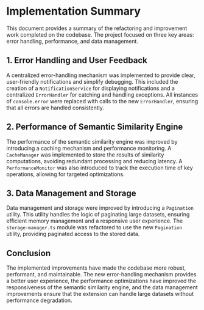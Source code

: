 # Implementation Summary

This document provides a summary of the refactoring and improvement work completed on the codebase. The project focused on three key areas: error handling, performance, and data management.

## 1. Error Handling and User Feedback

A centralized error-handling mechanism was implemented to provide clear, user-friendly notifications and simplify debugging. This included the creation of a `NotificationService` for displaying notifications and a centralized `ErrorHandler` for catching and handling exceptions. All instances of `console.error` were replaced with calls to the new `ErrorHandler`, ensuring that all errors are handled consistently.

## 2. Performance of Semantic Similarity Engine

The performance of the semantic similarity engine was improved by introducing a caching mechanism and performance monitoring. A `CacheManager` was implemented to store the results of similarity computations, avoiding redundant processing and reducing latency. A `PerformanceMonitor` was also introduced to track the execution time of key operations, allowing for targeted optimizations.

## 3. Data Management and Storage

Data management and storage were improved by introducing a `Pagination` utility. This utility handles the logic of paginating large datasets, ensuring efficient memory management and a responsive user experience. The `storage-manager.ts` module was refactored to use the new `Pagination` utility, providing paginated access to the stored data.

## Conclusion

The implemented improvements have made the codebase more robust, performant, and maintainable. The new error-handling mechanism provides a better user experience, the performance optimizations have improved the responsiveness of the semantic similarity engine, and the data management improvements ensure that the extension can handle large datasets without performance degradation.